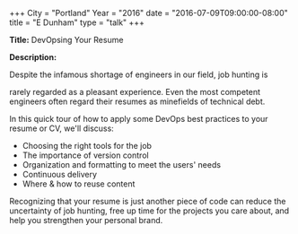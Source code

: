 +++
City = "Portland"
Year = "2016"
date = "2016-07-09T09:00:00-08:00"
title = "E Dunham"
type = "talk"
+++

**Title:** DevOpsing Your Resume

**Description:**

Despite the infamous shortage of engineers in our field, job hunting is 

rarely regarded as a pleasant experience. Even the most competent engineers often regard their resumes as minefields of technical debt. 

In this quick tour of how to apply some DevOps best practices to your resume or CV, we'll discuss: 

* Choosing the right tools for the job 
* The importance of version control 
* Organization and formatting to meet the users' needs 
* Continuous delivery 
* Where & how to reuse content 

Recognizing that your resume is just another piece of code can reduce the uncertainty of job hunting, free up time for the projects you care about, and help you strengthen your personal brand.
